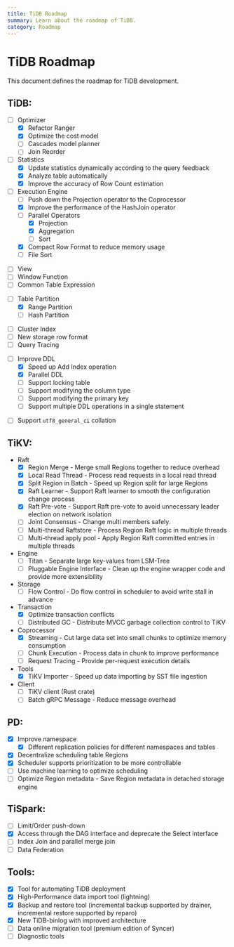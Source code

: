 ```yaml
---
title: TiDB Roadmap
summary: Learn about the roadmap of TiDB.
category: Roadmap
---
```


# TiDB Roadmap

This document defines the roadmap for TiDB development.

## TiDB:

+ [ ] Optimizer
    - [x] Refactor Ranger
    - [x] Optimize the cost model
    - [ ] Cascades model planner
    - [ ] Join Reorder
+ [ ] Statistics
    - [x] Update statistics dynamically according to the query feedback
    - [x] Analyze table automatically
    - [x] Improve the accuracy of Row Count estimation
+ [ ] Execution Engine
    - [ ] Push down the Projection operator to the Coprocessor
    - [x] Improve the performance of the HashJoin operator
    + [ ] Parallel Operators
        - [x] Projection
        - [x] Aggregation
        - [ ] Sort
    - [x] Compact Row Format to reduce memory usage
    - [ ] File Sort
- [ ] View
- [ ] Window Function
- [ ] Common Table Expression
+ [ ] Table Partition
    - [x] Range Partition
    - [ ] Hash Partition
- [ ] Cluster Index
- [ ] New storage row format
- [ ] Query Tracing
+ [ ] Improve DDL
    - [x] Speed up Add Index operation
    - [x] Parallel DDL
    - [ ] Support locking table
    - [ ] Support modifying the column type
    - [ ] Support modifying the primary key
    - [ ] Support multiple DDL operations in a single statement
- [ ] Support `utf8_general_ci` collation

## TiKV:

+ Raft
    - [x] Region Merge - Merge small Regions together to reduce overhead
    - [x] Local Read Thread - Process read requests in a local read thread
    - [x] Split Region in Batch - Speed up Region split for large Regions
    - [x] Raft Learner - Support Raft learner to smooth the configuration change process
    - [x] Raft Pre-vote - Support Raft pre-vote to avoid unnecessary leader election on network isolation
    - [ ] Joint Consensus - Change multi members safely.
    - [ ] Multi-thread Raftstore - Process Region Raft logic in multiple threads
    - [ ] Multi-thread apply pool - Apply Region Raft committed entries in multiple threads
+ Engine
    - [ ] Titan - Separate large key-values from LSM-Tree
    - [ ] Pluggable Engine Interface - Clean up the engine wrapper code and provide more extensibility
+ Storage
    - [ ] Flow Control - Do flow control in scheduler to avoid write stall in advance
+ Transaction
    - [x] Optimize transaction conflicts
    - [ ] Distributed GC - Distribute MVCC garbage collection control to TiKV
+ Coprocessor
    - [x] Streaming - Cut large data set into small chunks to optimize memory consumption
    - [ ] Chunk Execution - Process data in chunk to improve performance
    - [ ] Request Tracing - Provide per-request execution details
+ Tools
    - [x] TiKV Importer - Speed up data importing by SST file ingestion
+ Client
    - [ ] TiKV client (Rust crate)
    - [ ] Batch gRPC Message - Reduce message overhead

## PD:

- [x] Improve namespace
    - [x] Different replication policies for different namespaces and tables
- [x] Decentralize scheduling table Regions
- [x] Scheduler supports prioritization to be more controllable
- [ ] Use machine learning to optimize scheduling
- [ ] Optimize Region metadata - Save Region metadata in detached storage engine

## TiSpark:

- [ ] Limit/Order push-down
- [x] Access through the DAG interface and deprecate the Select interface
- [ ] Index Join and parallel merge join
- [ ] Data Federation

## Tools:

- [X] Tool for automating TiDB deployment
- [X] High-Performance data import tool (lightning)
- [X] Backup and restore tool (incremental backup supported by drainer, incremental restore supported by reparo)
- [X] New TiDB-binlog with improved architecture
- [ ] Data online migration tool (premium edition of Syncer)
- [ ] Diagnostic tools
